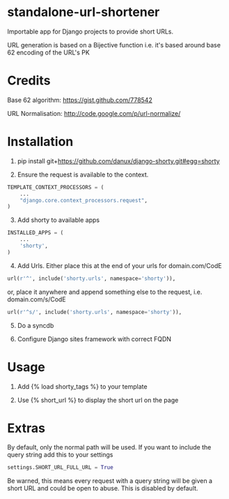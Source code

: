 standalone-url-shortener
========================

Importable app for Django projects to provide short URLs. 

URL generation is based on a Bijective function i.e. it's based around base 62 encoding of the URL's PK

Credits
=======
Base 62 algorithm:  https://gist.github.com/778542

URL Normalisation:  http://code.google.com/p/url-normalize/

Installation
============

1. pip install git+https://github.com/danux/django-shorty.git#egg=shorty

2. Ensure the request is available to the context.
```python
TEMPLATE_CONTEXT_PROCESSORS = (
    ...
    "django.core.context_processors.request",
)
```

3. Add shorty to available apps
```python
INSTALLED_APPS = (
    ...
    'shorty',
)
```

4. Add Urls. Either place this at the end of your urls for domain.com/CodE
```python
url(r'^', include('shorty.urls', namespace='shorty')),
```
or, place it anywhere and append something else to the request, i.e. domain.com/s/CodE
```python
url(r'^s/', include('shorty.urls', namespace='shorty')),
```

5. Do a syncdb

6. Configure Django sites framework with correct FQDN

Usage
=====

1. Add {% load shorty_tags %} to your template

2. Use {% short_url %} to display the short url on the page

Extras
======

By default, only the normal path will be used. If you want to include the query string add this to your settings 
```python
settings.SHORT_URL_FULL_URL = True
```

Be warned, this means every request with a query string will be given a short URL and could be open to abuse. This is disabled by default.